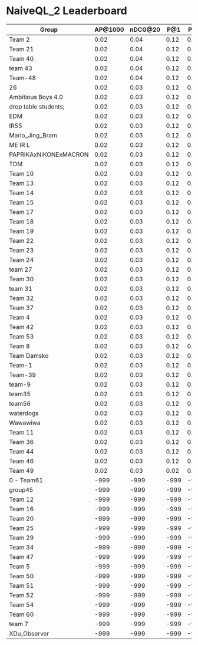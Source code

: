 # NaiveQL_2 Leaderboard

| Group | AP@1000 | nDCG@20 | P@1 | P@5 |
|-----|-----|-----|-----|-----|
| Team 2 | 0.02 | 0.04 | 0.12 | 0.05 |
| Team 21 | 0.02 | 0.04 | 0.12 | 0.05 |
| Team 40 | 0.02 | 0.04 | 0.12 | 0.05 |
| team 43 | 0.02 | 0.04 | 0.12 | 0.05 |
| Team-48 | 0.02 | 0.04 | 0.12 | 0.05 |
| 26 | 0.02 | 0.03 | 0.12 | 0.05 |
| Ambitious Boys 4.0 | 0.02 | 0.03 | 0.12 | 0.05 |
| drop table students; | 0.02 | 0.03 | 0.12 | 0.05 |
| EDM | 0.02 | 0.03 | 0.12 | 0.05 |
| IR55 | 0.02 | 0.03 | 0.12 | 0.05 |
| Mario_Jing_Bram | 0.02 | 0.03 | 0.12 | 0.05 |
| ME IR L | 0.02 | 0.03 | 0.12 | 0.05 |
| PAPRIKAxNIKONExMACRON | 0.02 | 0.03 | 0.12 | 0.05 |
| TDM | 0.02 | 0.03 | 0.12 | 0.05 |
| Team 10 | 0.02 | 0.03 | 0.12 | 0.05 |
| Team 13 | 0.02 | 0.03 | 0.12 | 0.05 |
| Team 14 | 0.02 | 0.03 | 0.12 | 0.05 |
| Team 15 | 0.02 | 0.03 | 0.12 | 0.05 |
| Team 17 | 0.02 | 0.03 | 0.12 | 0.05 |
| Team 18 | 0.02 | 0.03 | 0.12 | 0.05 |
| Team 19 | 0.02 | 0.03 | 0.12 | 0.05 |
| Team 22 | 0.02 | 0.03 | 0.12 | 0.05 |
| Team 23 | 0.02 | 0.03 | 0.12 | 0.05 |
| Team 24 | 0.02 | 0.03 | 0.12 | 0.05 |
| team 27 | 0.02 | 0.03 | 0.12 | 0.05 |
| Team 30 | 0.02 | 0.03 | 0.12 | 0.05 |
| team 31 | 0.02 | 0.03 | 0.12 | 0.05 |
| Team 32 | 0.02 | 0.03 | 0.12 | 0.05 |
| Team 37 | 0.02 | 0.03 | 0.12 | 0.05 |
| Team 4 | 0.02 | 0.03 | 0.12 | 0.05 |
| Team 42 | 0.02 | 0.03 | 0.12 | 0.05 |
| Team 53 | 0.02 | 0.03 | 0.12 | 0.05 |
| Team 8 | 0.02 | 0.03 | 0.12 | 0.05 |
| Team Damsko | 0.02 | 0.03 | 0.12 | 0.05 |
| Team-1 | 0.02 | 0.03 | 0.12 | 0.05 |
| Team-39 | 0.02 | 0.03 | 0.12 | 0.05 |
| team-9 | 0.02 | 0.03 | 0.12 | 0.05 |
| team35 | 0.02 | 0.03 | 0.12 | 0.05 |
| team56 | 0.02 | 0.03 | 0.12 | 0.05 |
| waterdogs | 0.02 | 0.03 | 0.12 | 0.05 |
| Wawawiwa | 0.02 | 0.03 | 0.12 | 0.05 |
| Team 11 | 0.02 | 0.03 | 0.12 | 0.04 |
| Team 36 | 0.02 | 0.03 | 0.12 | 0.04 |
| Team 44 | 0.02 | 0.03 | 0.12 | 0.04 |
| Team 46 | 0.02 | 0.03 | 0.12 | 0.04 |
| Team 49 | 0.02 | 0.03 | 0.02 | 0.03 |
| 0 - Team61 | -999 | -999 | -999 | -999 |
| group45 | -999 | -999 | -999 | -999 |
| Team 12 | -999 | -999 | -999 | -999 |
| Team 16 | -999 | -999 | -999 | -999 |
| Team 20 | -999 | -999 | -999 | -999 |
| Team 25 | -999 | -999 | -999 | -999 |
| Team 29 | -999 | -999 | -999 | -999 |
| Team 34 | -999 | -999 | -999 | -999 |
| Team 47 | -999 | -999 | -999 | -999 |
| Team 5 | -999 | -999 | -999 | -999 |
| Team 50 | -999 | -999 | -999 | -999 |
| Team 51 | -999 | -999 | -999 | -999 |
| Team 52 | -999 | -999 | -999 | -999 |
| Team 54 | -999 | -999 | -999 | -999 |
| Team 60 | -999 | -999 | -999 | -999 |
| team 7 | -999 | -999 | -999 | -999 |
| XDu_Observer | -999 | -999 | -999 | -999 |

